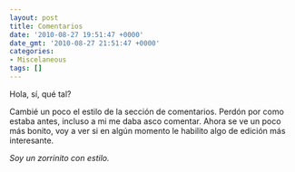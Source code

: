 ```yaml
---
layout: post
title: Comentarios
date: '2010-08-27 19:51:47 +0000'
date_gmt: '2010-08-27 21:51:47 +0000'
categories:
- Miscelaneous
tags: []
---
```


Hola, sí, qué tal?

Cambié un poco el estilo de la sección de comentarios. Perdón por como estaba antes, incluso a mi me daba asco comentar. Ahora se ve un poco más bonito, voy a ver si en algún momento le habilito algo de edición más interesante.

_Soy un zorrinito con estilo._
